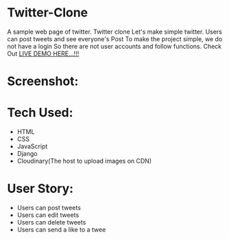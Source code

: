 # Twitter-Clone
A sample web page of twitter. Twitter clone Let's make simple twitter. Users can post tweets and see everyone's Post To make the project simple, we do not have a login So there are not user accounts and follow functions.
Check Out [LIVE DEMO HERE...!!!](https://anthony-twitter-clone.herokuapp.com)
# Screenshot:

# Tech Used:
* HTML
* CSS
* JavaScript
* Django
* Cloudinary(The host to upload images on CDN)
# User Story:
* Users can post tweets
* Users can edit tweets
* Users can delete tweets
* Users can send a like to a twee
